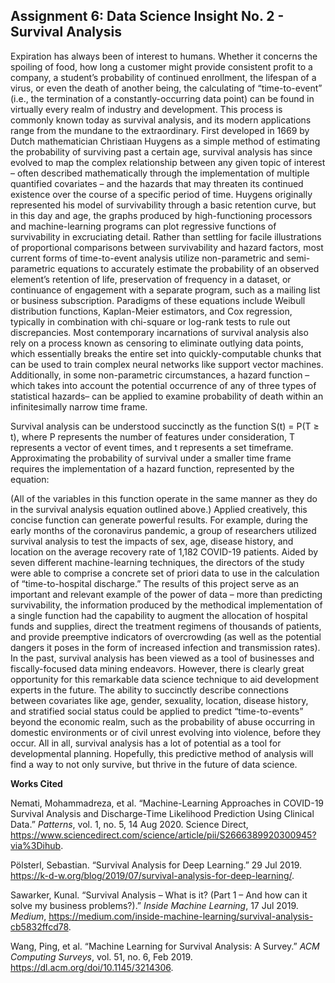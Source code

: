 ## Assignment 6: Data Science Insight No. 2 - Survival Analysis

Expiration has always been of interest to humans. Whether it concerns the spoiling of food, how long a customer might provide consistent profit to a company, a student’s probability of continued enrollment, the lifespan of a virus, or even the death of another being, the calculating of “time-to-event” (i.e., the termination of a constantly-occurring data point) can be found in virtually every realm of industry and development. This process is commonly known today as survival analysis, and its modern applications range from the mundane to the extraordinary. First developed in 1669 by Dutch mathematician Christiaan Huygens as a simple method of estimating the probability of surviving past a certain age, survival analysis has since evolved to map the complex relationship between any given topic of interest – often described mathematically through the implementation of multiple quantified covariates – and the hazards that may threaten its continued existence over the course of a specific period of time. Huygens originally represented his model of survivability through a basic retention curve, but in this day and age, the graphs produced by high-functioning processors and machine-learning programs can plot regressive functions of survivability in excruciating detail. Rather than settling for facile illustrations of proportional comparisons between survivability and hazard factors, most current forms of time-to-event analysis utilize non-parametric and semi-parametric equations to accurately estimate the probability of an observed element’s retention of life, preservation of frequency in a dataset, or continuance of engagement with a separate program, such as a mailing list or business subscription. Paradigms of these equations include Weibull distribution functions, Kaplan-Meier estimators, and Cox regression, typically in combination with chi-square or log-rank tests to rule out discrepancies. Most contemporary incarnations of survival analysis also rely on a process known as censoring to eliminate outlying data points, which essentially breaks the entire set into quickly-computable chunks that can be used to train complex neural networks like support vector machines. Additionally, in some non-parametric circumstances, a hazard function – which takes into account the potential occurrence of any of three types of statistical hazards– can be applied to examine probability of death within an infinitesimally narrow time frame. 

<div>Survival analysis can be understood succinctly as the function S(t) = P(T ≥ t), where P represents the number of features under consideration, T represents a vector of event times, and t represents a set timeframe. Approximating the probability of survival under a smaller time frame requires the implementation of a hazard function, represented by the equation: </div>
  
  
  
(All of the variables in this function operate in the same manner as they do in the survival analysis equation outlined above.) Applied creatively, this concise function can generate powerful results. For example, during the early months of the coronavirus pandemic, a group of researchers utilized survival analysis to test the impacts of sex, age, disease history, and location on the average recovery rate of 1,182 COVID-19 patients. Aided by seven different machine-learning techniques, the directors of the study were able to comprise a concrete set of priori data to use in the calculation of “time-to-hospital discharge.” The results of this project serve as an important and relevant example of the power of data – more than predicting survivability, the information produced by the methodical implementation of a single function had the capability to augment the allocation of hospital funds and supplies, direct the treatment regimens of thousands of patients, and provide preemptive indicators of overcrowding (as well as the potential dangers it poses in the form of increased infection and transmission rates). In the past, survival analysis has been viewed as a tool of businesses and fiscally-focused data mining endeavors. However, there is clearly great opportunity for this remarkable data science technique to aid development experts in the future. The ability to succinctly describe connections between covariates like age, gender, sexuality, location, disease history, and stratified social status could be applied to predict “time-to-events” beyond the economic realm, such as the probability of abuse occurring in domestic environments or of civil unrest evolving into violence, before they occur. All in all, survival analysis has a lot of potential as a tool for developmental planning. Hopefully, this predictive method of analysis will find a way to not only survive, but thrive in the future of data science.

**Works Cited**

Nemati, Mohammadreza, et al. “Machine-Learning Approaches in COVID-19 Survival Analysis and Discharge-Time Likelihood Prediction Using Clinical Data.” *Patterns*, vol. 1, no. 5, 14 Aug 2020. Science Direct, https://www.sciencedirect.com/science/article/pii/S2666389920300945?via%3Dihub. 

Pölsterl, Sebastian. “Survival Analysis for Deep Learning.” 29 Jul 2019. https://k-d-w.org/blog/2019/07/survival-analysis-for-deep-learning/. 

Sawarker, Kunal. “Survival Analysis – What is it? (Part 1 – And how can it solve my business problems?).” *Inside Machine Learning*, 17 Jul 2019. *Medium*, https://medium.com/inside-machine-learning/survival-analysis-cb5832ffcd78. 

Wang, Ping, et al. “Machine Learning for Survival Analysis: A Survey.” *ACM Computing Surveys*, vol. 51, no. 6, Feb 2019. https://dl.acm.org/doi/10.1145/3214306. 
